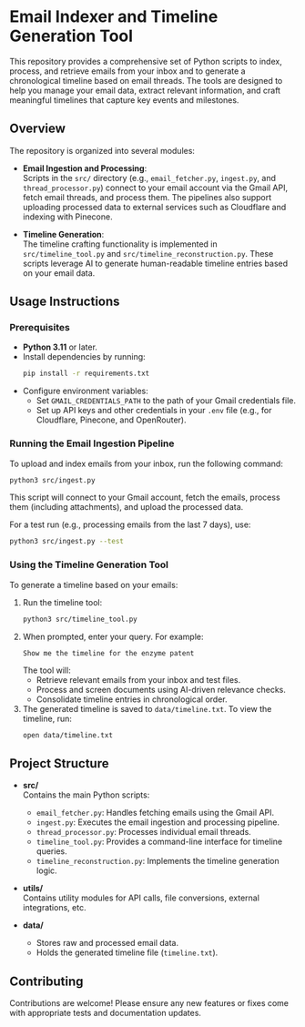 # Email Indexer and Timeline Generation Tool

This repository provides a comprehensive set of Python scripts to index, process, and retrieve emails from your inbox and to generate a chronological timeline based on email threads. The tools are designed to help you manage your email data, extract relevant information, and craft meaningful timelines that capture key events and milestones.

## Overview

The repository is organized into several modules:

- **Email Ingestion and Processing**:  
  Scripts in the `src/` directory (e.g., `email_fetcher.py`, `ingest.py`, and `thread_processor.py`) connect to your email account via the Gmail API, fetch email threads, and process them. The pipelines also support uploading processed data to external services such as Cloudflare and indexing with Pinecone.

- **Timeline Generation**:  
  The timeline crafting functionality is implemented in `src/timeline_tool.py` and `src/timeline_reconstruction.py`. These scripts leverage AI to generate human-readable timeline entries based on your email data.

## Usage Instructions

### Prerequisites

- **Python 3.11** or later.
- Install dependencies by running:
  ```bash
  pip install -r requirements.txt
  ```
- Configure environment variables:
  - Set `GMAIL_CREDENTIALS_PATH` to the path of your Gmail credentials file.
  - Set up API keys and other credentials in your `.env` file (e.g., for Cloudflare, Pinecone, and OpenRouter).

### Running the Email Ingestion Pipeline

To upload and index emails from your inbox, run the following command:

```bash
python3 src/ingest.py
```

This script will connect to your Gmail account, fetch the emails, process them (including attachments), and upload the processed data.

For a test run (e.g., processing emails from the last 7 days), use:

```bash
python3 src/ingest.py --test
```

### Using the Timeline Generation Tool

To generate a timeline based on your emails:

1. Run the timeline tool:
   ```bash
   python3 src/timeline_tool.py
   ```
2. When prompted, enter your query. For example:
   ```
   Show me the timeline for the enzyme patent
   ```
   The tool will:
   - Retrieve relevant emails from your inbox and test files.
   - Process and screen documents using AI-driven relevance checks.
   - Consolidate timeline entries in chronological order.
3. The generated timeline is saved to `data/timeline.txt`. To view the timeline, run:
   ```bash
   open data/timeline.txt
   ```

## Project Structure

- **src/**  
  Contains the main Python scripts:

  - `email_fetcher.py`: Handles fetching emails using the Gmail API.
  - `ingest.py`: Executes the email ingestion and processing pipeline.
  - `thread_processor.py`: Processes individual email threads.
  - `timeline_tool.py`: Provides a command-line interface for timeline queries.
  - `timeline_reconstruction.py`: Implements the timeline generation logic.

- **utils/**  
  Contains utility modules for API calls, file conversions, external integrations, etc.

- **data/**
  - Stores raw and processed email data.
  - Holds the generated timeline file (`timeline.txt`).

## Contributing

Contributions are welcome! Please ensure any new features or fixes come with appropriate tests and documentation updates.
